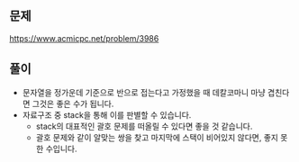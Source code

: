 ## 문제
https://www.acmicpc.net/problem/3986

## 풀이
- 문자열을 정가운데 기준으로 반으로 접는다고 가정했을 때 데칼코마니 마냥 겹친다면 그것은 좋은 수가 됩니다.
- 자료구조 중 stack을 통해 이를 판별할 수 있습니다.
    - stack의 대표적인 괄호 문제를 떠올릴 수 있다면 좋을 것 같습니다.
    - 괄호 문제와 같이 알맞는 쌍을 찾고 마지막에 스택이 비어있지 않다면, 좋지 못한 수입니다.